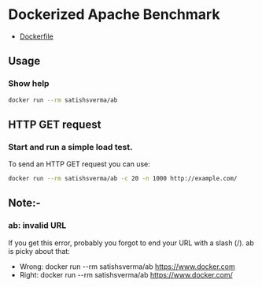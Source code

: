 # Dockerized Apache Benchmark

* [Dockerfile](https://github.com/satishsverma/ab/blob/master/Dockerfile)

## Usage

### Show help

```sh
docker run --rm satishsverma/ab
```
## HTTP GET request
### Start and run a simple load test.

To send an HTTP GET request you can use:

```sh
docker run --rm satishsverma/ab -c 20 -n 1000 http://example.com/
```
## Note:- 
### ab: invalid URL
If you get this error, probably you forgot to end your URL with a slash (/). ab is picky about that:

* Wrong: docker run --rm satishsverma/ab https://www.docker.com
* Right: docker run --rm satishsverma/ab https://www.docker.com/